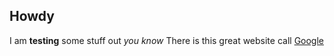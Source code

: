 ## Howdy
I am **testing** some stuff out _you know_
There is this great website call [Google](https://google.com)